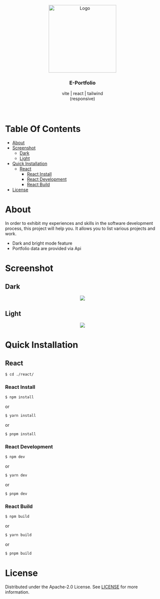 <p align="center">
  <a href="#">
    <img src="https://raw.githubusercontent.com/EW-EndWall/portfolio/main/react/public/assets/img/android-chrome-512x512.png" alt="Logo" width="220" height="auto">
  </a>

  <h3 align="center">
    E-Portfolio
  </h3>

  <p align="center">
    vite | react | tailwind
    <br />
    (responsive)
    <br /><br /><br />
  </p>
</p>

# Table Of Contents

- [About](#about)
- [Screenshot](#screenshot)
  - [Dark](#dark)
  - [Light](#light)
- [Quick Installation](#quick-installation)
  - [React](#react)
    - [React Install](#react-install)
    - [React Development](#react-development)
    - [React Build](#react-build)
- [License](#license)

# About

In order to exhibit my experiences and skills in the software development process, this project will help you. It allows you to list various projects and work.

- Dark and bright mode feature
- Portfolio data are provided via Api

# Screenshot

## Dark

<div align="center">
  <img src="https://raw.githubusercontent.com/EW-EndWall/portfolio/main/screenshot/1.png" width="" />
</div>

## Light

<div align="center">
  <img src="https://raw.githubusercontent.com/EW-EndWall/portfolio/main/screenshot/2.png" width="" />
</div>

# Quick Installation

## React

```bash
$ cd ./react/
```

### React Install

```bash
$ npm install
```

or

```bash
$ yarn install
```

or

```bash
$ pnpm install
```

### React Development

```bash
$ npm dev
```

or

```bash
$ yarn dev
```

or

```bash
$ pnpm dev
```

### React Build

```bash
$ npm build
```

or

```bash
$ yarn build
```

or

```bash
$ pnpm build
```

# License

Distributed under the Apache-2.0 License. See [LICENSE](https://github.com/EW-EndWall/portfolio/blob/main/LICENSE) for more information.
